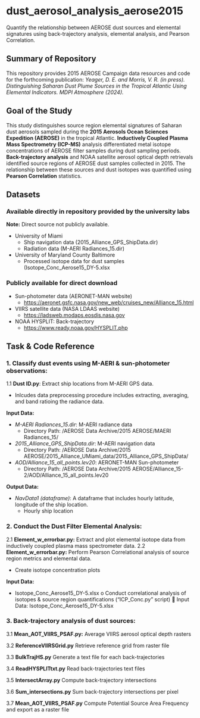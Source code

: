 # dust_aerosol_analysis_aerose2015
Quantify the relationship between AEROSE dust sources and elemental signatures using back-trajectory analysis, elemental analysis, and Pearson Correlation. 

## Summary of Repository 
This repository provides 2015 AEROSE Campaign data resources and code for the forthcoming publication: *Yeager, D. E. and Morris, V. R. (in press). Distinguishing Saharan Dust Plume Sources in the Tropical Atlantic Using Elemental Indicators. MDPI Atmosphere (2024).*

## Goal of the Study 
This study distinguishes source region elemental signatures of Saharan dust aerosols sampled during the **2015 Aerosols Ocean Sciences Expedition (AEROSE)** in the tropical Atlantic. **Inductively Coupled Plasma Mass Spectrometry (ICP-MS)** analysis differentiated metal isotope concentrations of AEROSE filter samples during dust sampling periods. **Back-trajectory analysis** and NOAA satellite aerosol optical depth retrievals identified source regions of AEROSE dust samples collected in 2015. The relationship between these sources and dust isotopes was quantified using **Pearson Correlation** statistics.

## Datasets
### Available directly in repository provided by the university labs
**Note:** Direct source not publicly available.
- University of Miami
  - Ship navigation data (2015_Alliance_GPS_ShipData.dir)
  - Radiation data (M-AERI Radiances_15.dir)
- University of Maryland County Baltimore
  - Processed isotope data for dust samples (Isotope_Conc_Aerose15_DY-5.xlsx

### Publicly available for direct download 
- Sun-photometer data (AERONET-MAN website)
  - https://aeronet.gsfc.nasa.gov/new_web/cruises_new/Alliance_15.html
- VIIRS satellite data (NASA LDAAS website)
  - https://ladsweb.modaps.eosdis.nasa.gov
- NOAA HYSPLIT: Back-trajectory
  - https://www.ready.noaa.gov/HYSPLIT.php

## Task & Code Reference
### 1. Classify dust events using M-AERI & sun-photometer observations:  
  1.1 **Dust ID.py**: Extract ship locations from M-AERI GPS data. 
  - Inlcudes data preprocessing procedure includes extracting, averaging, and band ratioing the radiance data. 
   
**Input Data:**

- *M-AERI Radiances_15.dir*: M-AERI radiance data
  - Directory Path: /AEROSE Data Archive/2015 AEROSE/MAERI Radiances_15/
- *2015_Alliance_GPS_ShipData.dir*: M-AERI navigation data
  - Directory Path: /AEROSE Data Archive/2015 AEROSE/2015_Alliance_UMiami_data/2015_Alliance_GPS_ShipData/
- *AOD/Alliance_15_all_points.lev20*: AERONET-MAN Sun-photometer
  - Directory Path: /AEROSE Data Archive/2015 AEROSE/Alliance_15-2/AOD/Alliance_15_all_points.lev20

**Output Data:**
- *NavData1 (dataframe)*: A dataframe that includes hourly latitude, longitude of the ship location.
    - Hourly ship location
### 2. Conduct the Dust Filter Elemental Analysis:
  2.1 **Element_w_errorbar.py:** Extract and plot elemental isotope data from inductively coupled plasma mass spectrometer data. 
  2.2 **Element_w_errorbar.py:** Perform Pearson Correlational analysis of source region metrics and elemental data.
  - Create isotope concentration plots 

  **Input Data:** 
- Isotope_Conc_Aerose15_DY-5.xlsx
o	Conduct correlational analysis of isotopes & source region quantifications (“ICP_Conc.py” script)
	Input Data: Isotope_Conc_Aerose15_DY-5.xlsx

### 3. Back-trajectory analysis of dust sources:
  3.1 **Mean_AOT_VIIRS_PSAF.py:** Average VIIRS aerosol optical depth rasters
  
  3.2 **ReferenceVIIRSGrid.py** Retrieve reference grid from raster file
  
  3.3 **BulkTrajHS.py**	Generate a text file for each back-trajectories
  
  3.4 **ReadHYSPLITtxt.py** Read back-trajectories text files
  
  3.5 **IntersectArray.py** Compute back-trajectory intersections
  
  3.6 **Sum_intersections.py** Sum back-trajectory intersections per pixel
  
  3.7 **Mean_AOT_VIIRS_PSAF.py** Compute Potential Source Area Frequency and export as a raster file 





